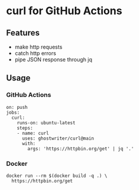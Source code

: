 # curl for GitHub Actions

## Features

- make http requests
- catch http errors
- pipe JSON response through jq

## Usage

### GitHub Actions

```
on: push
jobs:
  curl:
    runs-on: ubuntu-latest
    steps:
    - name: curl
      uses: ghostwriter/curl@main
      with:
        args: 'https://httpbin.org/get' | jq '.'
```

### Docker

```
docker run --rm $(docker build -q .) \
  https://httpbin.org/get
```

